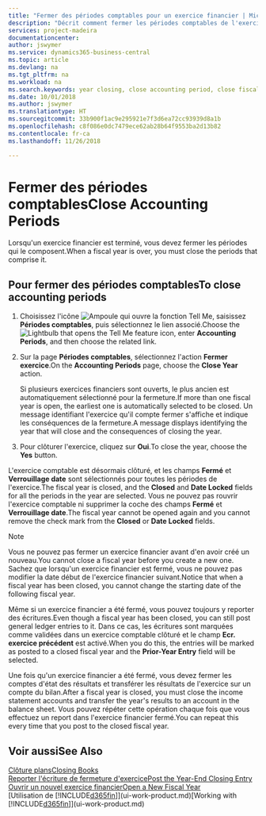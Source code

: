 ```yaml
---
title: "Fermer des périodes comptables pour un exercice financier | Microsoft Docs"
description: "Décrit comment fermer les périodes comptables de l'exercice financier."
services: project-madeira
documentationcenter: 
author: jswymer
ms.service: dynamics365-business-central
ms.topic: article
ms.devlang: na
ms.tgt_pltfrm: na
ms.workload: na
ms.search.keywords: year closing, close accounting period, close fiscal year, bank account detailed trial balance
ms.date: 10/01/2018
ms.author: jswymer
ms.translationtype: HT
ms.sourcegitcommit: 33b900f1ac9e295921e7f3d6ea72cc93939d8a1b
ms.openlocfilehash: c8f086e0dc7479ece62ab28b64f9553ba2d13b82
ms.contentlocale: fr-ca
ms.lasthandoff: 11/26/2018

---
```

# <a name="close-accounting-periods"></a><span data-ttu-id="a3188-103">Fermer des périodes comptables</span><span class="sxs-lookup"><span data-stu-id="a3188-103">Close Accounting Periods</span></span>
<span data-ttu-id="a3188-104">Lorsqu'un exercice financier est terminé, vous devez fermer les périodes qui le composent.</span><span class="sxs-lookup"><span data-stu-id="a3188-104">When a fiscal year is over, you must close the periods that comprise it.</span></span>

## <a name="to-close-accounting-periods"></a><span data-ttu-id="a3188-105">Pour fermer des périodes comptables</span><span class="sxs-lookup"><span data-stu-id="a3188-105">To close accounting periods</span></span>
1. <span data-ttu-id="a3188-106">Choisissez l'icône ![Ampoule qui ouvre la fonction Tell Me](media/ui-search/search_small.png "Dites-moi ce que vous voulez faire"), saisissez **Périodes comptables**, puis sélectionnez le lien associé.</span><span class="sxs-lookup"><span data-stu-id="a3188-106">Choose the ![Lightbulb that opens the Tell Me feature](media/ui-search/search_small.png "Tell me what you want to do") icon, enter **Accounting Periods**, and then choose the related link.</span></span>
2. <span data-ttu-id="a3188-107">Sur la page **Périodes comptables**, sélectionnez l'action **Fermer exercice**.</span><span class="sxs-lookup"><span data-stu-id="a3188-107">On the **Accounting Periods** page, choose the **Close Year** action.</span></span>

    <span data-ttu-id="a3188-108">Si plusieurs exercices financiers sont ouverts, le plus ancien est automatiquement sélectionné pour la fermeture.</span><span class="sxs-lookup"><span data-stu-id="a3188-108">If more than one fiscal year is open, the earliest one is automatically selected to be closed.</span></span> <span data-ttu-id="a3188-109">Un message identifiant l'exercice qu'il compte fermer s'affiche et indique les conséquences de la fermeture.</span><span class="sxs-lookup"><span data-stu-id="a3188-109">A message displays identifying the year that will close and the consequences of closing the year.</span></span>
3. <span data-ttu-id="a3188-110">Pour clôturer l'exercice, cliquez sur **Oui**.</span><span class="sxs-lookup"><span data-stu-id="a3188-110">To close the year, choose the **Yes** button.</span></span>

<span data-ttu-id="a3188-111">L'exercice comptable est désormais clôturé, et les champs **Fermé** et **Verrouillage date** sont sélectionnés pour toutes les périodes de l'exercice.</span><span class="sxs-lookup"><span data-stu-id="a3188-111">The fiscal year is closed, and the **Closed** and **Date Locked** fields for all the periods in the year are selected.</span></span> <span data-ttu-id="a3188-112">Vous ne pouvez pas rouvrir l'exercice comptable ni supprimer la coche des champs **Fermé** et **Verrouillage date**.</span><span class="sxs-lookup"><span data-stu-id="a3188-112">The fiscal year cannot be opened again and you cannot remove the check mark from the **Closed** or **Date Locked** fields.</span></span>

> [!NOTE]  
>   <span data-ttu-id="a3188-113">Vous ne pouvez pas fermer un exercice financier avant d'en avoir créé un nouveau.</span><span class="sxs-lookup"><span data-stu-id="a3188-113">You cannot close a fiscal year before you create a new one.</span></span> <span data-ttu-id="a3188-114">Sachez que lorsqu'un exercice financier est fermé, vous ne pouvez pas modifier la date début de l'exercice financier suivant.</span><span class="sxs-lookup"><span data-stu-id="a3188-114">Notice that when a fiscal year has been closed, you cannot change the starting date of the following fiscal year.</span></span>

<span data-ttu-id="a3188-115">Même si un exercice financier a été fermé, vous pouvez toujours y reporter des écritures.</span><span class="sxs-lookup"><span data-stu-id="a3188-115">Even though a fiscal year has been closed, you can still post general ledger entries to it.</span></span> <span data-ttu-id="a3188-116">Dans ce cas, les écritures sont marquées comme validées dans un exercice comptable clôturé et le champ **Ecr. exercice précédent** est activé.</span><span class="sxs-lookup"><span data-stu-id="a3188-116">When you do this, the entries will be marked as posted to a closed fiscal year and the **Prior-Year Entry** field will be selected.</span></span>

<span data-ttu-id="a3188-117">Une fois qu'un exercice financier a été fermé, vous devez fermer les comptes d'état des résultats et transférer les résultats de l'exercice sur un compte du bilan.</span><span class="sxs-lookup"><span data-stu-id="a3188-117">After a fiscal year is closed, you must close the income statement accounts and transfer the year's results to an account in the balance sheet.</span></span> <span data-ttu-id="a3188-118">Vous pouvez répéter cette opération chaque fois que vous effectuez un report dans l'exercice financier fermé.</span><span class="sxs-lookup"><span data-stu-id="a3188-118">You can repeat this every time that you post to the closed fiscal year.</span></span>

## <a name="see-also"></a><span data-ttu-id="a3188-119">Voir aussi</span><span class="sxs-lookup"><span data-stu-id="a3188-119">See Also</span></span>
[<span data-ttu-id="a3188-120">Clôture plans</span><span class="sxs-lookup"><span data-stu-id="a3188-120">Closing Books</span></span>](year-close-books.md)  
[<span data-ttu-id="a3188-121">Reporter l'écriture de fermeture d'exercice</span><span class="sxs-lookup"><span data-stu-id="a3188-121">Post the Year-End Closing Entry</span></span>](year-how-post-year-end-close-entry.md)  
[<span data-ttu-id="a3188-122">Ouvrir un nouvel exercice financier</span><span class="sxs-lookup"><span data-stu-id="a3188-122">Open a New Fiscal Year</span></span>](finance-how-open-new-fiscal-year.md)  
<span data-ttu-id="a3188-123">[Utilisation de [!INCLUDE[d365fin](includes/d365fin_md.md)]](ui-work-product.md)</span><span class="sxs-lookup"><span data-stu-id="a3188-123">[Working with [!INCLUDE[d365fin](includes/d365fin_md.md)]](ui-work-product.md)</span></span>

